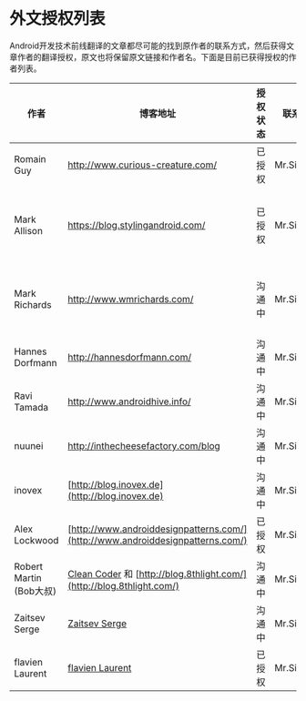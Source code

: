 # 外文授权列表
Android开发技术前线翻译的文章都尽可能的找到原作者的联系方式，然后获得文章作者的翻译授权，原文也将保留原文链接和作者名。下面是目前已获得授权的作者列表。

|  作者  | 博客地址 |  授权状态  | 联系人  |备注 |
|-------|---------|-----------|-----------|--------|
| Romain Guy | http://www.curious-creature.com/ | 已授权 | Mr.Simple | email |
| Mark Allison | https://blog.stylingandroid.com/ | 已授权 | Mr.Simple| 需要遵循Creative Commons [Attribution-NonCommercial-ShareAlike 4.0 International](http://creativecommons.org/licenses/by-nc-sa/4.0/) 协议 |
| Mark Richards | http://www.wmrichards.com/ | 沟通中 | Mr.Simple|  翻译的是《软件架构模式》免费电子书，需要跟O‘Reilly的编辑沟通 |
| Hannes Dorfmann | http://hannesdorfmann.com/ | 沟通中 | Mr.Simple|  g+沟通中 |
| Ravi Tamada | http://www.androidhive.info/ | 沟通中 | Mr.Simple|  g+沟通中 |
| nuunei | http://inthecheesefactory.com/blog | 沟通中 | Mr.Simple|  博客留言沟通中 |
| inovex | [http://blog.inovex.de](http://blog.inovex.de) | 沟通中 | Mr.Simple|  facebook留言沟通中 |
| Alex Lockwood | [http://www.androiddesignpatterns.com/](http://www.androiddesignpatterns.com/) | 已授权 | Mr.Simple|  google+ |
| Robert Martin (Bob大叔) | [Clean Coder](https://sites.google.com/site/unclebobconsultingllc/) 和 [http://blog.8thlight.com/](http://blog.8thlight.com/) | 沟通中 | Mr.Simple|  沟通中 |
| Zaitsev Serge | [Zaitsev Serge](http://zserge.com/blog.html)  | 沟通中 | Mr.Simple|  沟通中 |
| flavien Laurent | [flavien Laurent](http://flavienlaurent.com/)  | 已授权 | Mr.Simple|  沟通中 |

